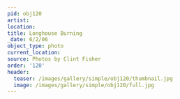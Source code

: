 ```yaml
---
pid: obj120
artist:
location:
title: Longhouse Burning
_date: 6/2/06
object_type: photo
current_location:
source: Photos by Clint Fisher
order: '120'
header:
  teaser: /images/gallery/simple/obj120/thumbnail.jpg
  image: /images/gallery/simple/obj120/full.jpg
---
```

